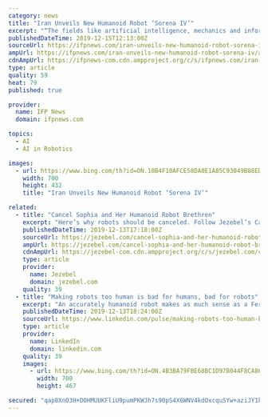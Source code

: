 ```yaml
---
category: news
title: "Iran Unveils New Humanoid Robot ‘Sorena IV’"
excerpt: "“The fields like artificial intelligence, mechanics and information technology will affect the future of the world,” the vice president noted, calling for efforts to promote those areas of science inside Iran. In addition to the team that has manufactured Sorena IV, three other Iranian knowledge-based companies are working on social robots ..."
publishedDateTime: 2019-12-15T12:13:00Z
sourceUrl: https://ifpnews.com/iran-unveils-new-humanoid-robot-sorena-iv
ampUrl: https://ifpnews.com/iran-unveils-new-humanoid-robot-sorena-iv/amp
cdnAmpUrl: https://ifpnews-com.cdn.ampproject.org/c/s/ifpnews.com/iran-unveils-new-humanoid-robot-sorena-iv/amp
type: article
quality: 59
heat: 79
published: true

provider:
  name: IFP News
  domain: ifpnews.com

topics:
  - AI
  - AI in Robotics

images:
  - url: https://www.bing.com/th?id=ON.10B4F10AFCE58DA0E1A85C93049B88ED
    width: 700
    height: 432
    title: "Iran Unveils New Humanoid Robot ‘Sorena IV’"

related:
  - title: "Cancel Sophia and Her Humanoid Robot Brethren"
    excerpt: "Here’s why robots should be canceled. Follow Jezebel’s Cancel Tournament to see what ultimately gets canceled. Words like “artificial intelligence” and “robots” tend to get everyone very upset. They conjure images of villainous robot overlords, a full-on Matrix situation, or a world in which our entire lives look like Westworld."
    publishedDateTime: 2019-12-13T17:18:00Z
    sourceUrl: https://jezebel.com/cancel-sophia-and-her-humanoid-robot-brethren-1840179989
    ampUrl: https://jezebel.com/cancel-sophia-and-her-humanoid-robot-brethren-1840179989/amp
    cdnAmpUrl: https://jezebel-com.cdn.ampproject.org/c/s/jezebel.com/cancel-sophia-and-her-humanoid-robot-brethren-1840179989/amp
    type: article
    provider:
      name: Jezebel
      domain: jezebel.com
    quality: 39
  - title: "Making robots too human is bad for humans, bad for robots"
    excerpt: "An accurately humanoid robot makes as much sense as a Ferrari with a top speed of five miles per ... It’s only a matter of time before the sand fills the spaces in the pyramid and her role is eliminated. From \"Human Compatible: Artificial Intelligence and the Problem of Control\" by Stuart Russell, published by Viking, an imprint of Penguin ..."
    publishedDateTime: 2019-12-13T18:24:00Z
    sourceUrl: https://www.linkedin.com/pulse/making-robots-too-human-bad-humans-stuart-russell
    type: article
    provider:
      name: LinkedIn
      domain: linkedin.com
    quality: 39
    images:
      - url: https://www.bing.com/th?id=ON.4B3BA79FBE68BC1D97B044F8CA86BFE7
        width: 700
        height: 467

secured: "qap8XnO3H+DOHMUUKFliU9pumPKWJh7s90pS4X6WNV4kdOxcquSYw+aziJY1kwKs1RogFBIKuJozCVtK2GJ6KVidgAM0D+C+OO8JRsaitAILVZDhChcbFCNgM4r1fXIc3jnydQzJmR96B+CbyMrH40ksnkNrJ/pDaN9bQDU++5r52BU47EQI38Cmbvt3LOwyPZ+esqgSNYwakwCPJmvv2wZsKqnJgETDuGUepdmTcnjkEGIWJ9Q4tpnghKHdKrCzX+JnI/E9dcPnh5mktrCCiw==;wyvFIgarGmn9PlL1085x2g=="
---
```


